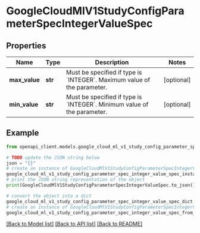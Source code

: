 # GoogleCloudMlV1StudyConfigParameterSpecIntegerValueSpec


## Properties

Name | Type | Description | Notes
------------ | ------------- | ------------- | -------------
**max_value** | **str** | Must be specified if type is &#x60;INTEGER&#x60;. Maximum value of the parameter. | [optional] 
**min_value** | **str** | Must be specified if type is &#x60;INTEGER&#x60;. Minimum value of the parameter. | [optional] 

## Example

```python
from openapi_client.models.google_cloud_ml_v1_study_config_parameter_spec_integer_value_spec import GoogleCloudMlV1StudyConfigParameterSpecIntegerValueSpec

# TODO update the JSON string below
json = "{}"
# create an instance of GoogleCloudMlV1StudyConfigParameterSpecIntegerValueSpec from a JSON string
google_cloud_ml_v1_study_config_parameter_spec_integer_value_spec_instance = GoogleCloudMlV1StudyConfigParameterSpecIntegerValueSpec.from_json(json)
# print the JSON string representation of the object
print(GoogleCloudMlV1StudyConfigParameterSpecIntegerValueSpec.to_json())

# convert the object into a dict
google_cloud_ml_v1_study_config_parameter_spec_integer_value_spec_dict = google_cloud_ml_v1_study_config_parameter_spec_integer_value_spec_instance.to_dict()
# create an instance of GoogleCloudMlV1StudyConfigParameterSpecIntegerValueSpec from a dict
google_cloud_ml_v1_study_config_parameter_spec_integer_value_spec_from_dict = GoogleCloudMlV1StudyConfigParameterSpecIntegerValueSpec.from_dict(google_cloud_ml_v1_study_config_parameter_spec_integer_value_spec_dict)
```
[[Back to Model list]](../README.md#documentation-for-models) [[Back to API list]](../README.md#documentation-for-api-endpoints) [[Back to README]](../README.md)


